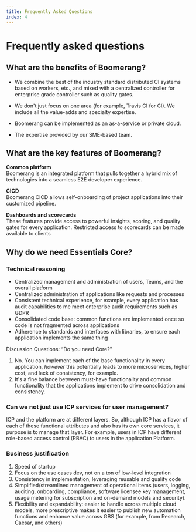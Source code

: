```yaml
---
title: Frequently Asked Questions
index: 4
---
```


# Frequently asked questions

## What are the benefits of Boomerang?

- We combine the best of the industry standard distributed CI systems based on workers, etc., and mixed with a centralized controller for enterprise grade controller such as quality gates.

- We don't just focus on one area (for example, Travis CI for CI). We include all the value-adds and specialty expertise.

- Boomerang can be implemented as an as-a-service or private cloud.

- The expertise provided by our SME-based team.

## What are the key features of Boomerang?

**Common platform**  
Boomerang is an integrated platform that pulls together a hybrid mix of technologies into a seamless E2E developer experience.

**CICD**  
Boomerang CICD allows self-onboarding of project applications into their customized pipeline.

**Dashboards and scorecards**  
These features provide access to powerful insights, scoring, and quality gates for every application. Restricted access to scorecards can be made available to clients

## Why do we need Essentials Core?

### Technical reasoning

- Centralized management and administration of users, Teams, and the overall platform
- Centralized administration of applications like requests and processes
- Consistent technical experience, for example, every application has audit capabilities to me meet enterprise audit requirements such as GDPR
- Consolidated code base: common functions are implemented once so code is not fragmented across applications
- Adherence to standards and interfaces with libraries, to ensure each application implements the same thing

Discussion Questions: “Do you need Core?”

1. No. You can implement each of the base functionality in every application, _however_ this potentially leads to more microservices, higher cost, and lack of consistency, for example.
2. It's a fine balance between must-have functionality and common functionality that the applications implement to drive consolidation and consistency.

### Can we not just use ICP services for user management?

ICP and the platform are at different layers. So, although ICP has a flavor of each of these functional attributes and also has its own core services, it purpose is to manage that layer. For example, users in ICP have different role-based access control (RBAC) to users in the application Platform.

### Business justification

1. Speed of startup
2. Focus on the use cases dev, not on a ton of low-level integration
3. Consistency in implementation, leveraging reusable and quality code
4. Simplified/streamlined management of operational items (users, logging, auditing, onboarding, compliance, software licensee key management, usage metering for subscription and on-demand models and security).
5. Flexibility and expandability: easier to handle across multiple cloud models, more prescriptive makes it easier to publish new automation functions and enhance value across GBS (for example, from Research, Caesar, and others)
